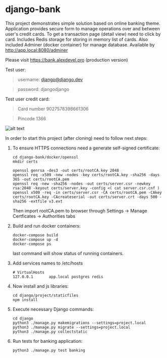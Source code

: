 # django-bank
This project demonstrates simple solution based on online banking theme.
Application provides secure form to manage operations over and between user's credit cards. 
To get a transaction page (detail view) need to click by card.
Includes Redis storage for storing in memory list of cards.
Also included Adminer (docker container) for manage database. Available by http://app.local:8080/adminer

Please visit <a href="https://bank.alexdevel.pro">https://bank.alexdevel.pro</a> (production version)

Test user:
> username: django@django.dev

> password: djangodjango


Test user credit card:
> Card number 9027578398661306

> Pincode 1366

![alt text](https://raw.githubusercontent.com/oleksii-velychko/django-bank/master/screenshot.png)


In order to start this project (after cloning) need to follow next steps:

1. To ensure HTTPS connections need a generate self-signed certificate:

    ```
    cd django-bank/docker/openssl
    mkdir certs

    openssl genrsa -des3 -out certs/rootCA.key 2048
    openssl req -x509 -new -nodes -key certs/rootCA.key -sha256 -days 365 -out certs/rootCA.pem
    openssl req -new -sha256 -nodes -out certs/server.csr -newkey rsa:2048 -keyout certs/server.key -config <( cat server.csr.cnf )
    openssl x509 -req -in certs/server.csr -CA certs/rootCA.pem -CAkey certs/rootCA.key -CAcreateserial -out certs/server.crt -days 500 -sha256 -extfile v3.ext
    ```

    Then import rootCA.pem to browser through Settings -> Manage Certficates -> Authorities tabs

2. Build and run docker containers:

    ```
    docker-compose build
    docker-compose up -d
    docker-compose ps
    ```
    
    last command will show status of running containers.
    
3. Add services names to /etc/hosts

    ```
    # VirtualHosts
    127.0.0.1       app.local postgres redis
    ```
    
4. Now install and js libraries:

    ```
    cd django/project/staticfiles
    npm install
    ```
    
5. Execute necessary Django commands:

    ```
    cd django
    python3 ./manage.py makemigrations --settings=project.local
    python3 ./manage.py migrate --settings=project.local
    python3 ./manage.py collectstatic
    ```
    
6. Run tests for banking application:

    ```
    python3 ./manage.py test banking
    ```